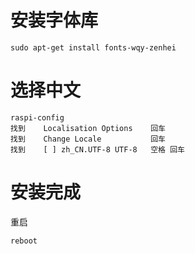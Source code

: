 # 安装字体库
    sudo apt-get install fonts-wqy-zenhei
# 选择中文
    raspi-config
    找到    Localisation Options    回车
    找到    Change Locale           回车
    找到    [ ] zh_CN.UTF-8 UTF-8   空格 回车
# 安装完成
重启
    
    reboot
